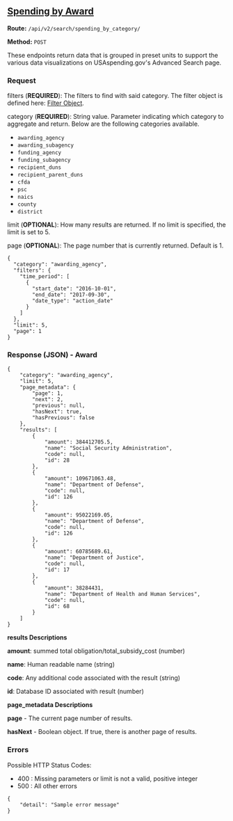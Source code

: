 ## [Spending by Award](#spending-by-category)
**Route:** `/api/v2/search/spending_by_category/`

**Method:** `POST`

These endpoints return data that is grouped in preset units to support the various data visualizations on USAspending.gov's Advanced Search page.
### Request

filters (**REQUIRED**): The filters to find with said category. The filter object is defined here: [Filter Object](../search_filters.md). 

category (**REQUIRED**): String value. Parameter indicating which category to aggregate and return. Below are the following categories available.

* `awarding_agency`
* `awarding_subagency`
* `funding_agency`
* `funding_subagency`
* `recipient_duns`
* `recipient_parent_duns`
* `cfda`
* `psc`
* `naics`
* `county`
* `district`

limit (**OPTIONAL**): How many results are returned. If no limit is specified, the limit is set to 5.

page (**OPTIONAL**): The page number that is currently returned. Default is 1.



```
{
  "category": "awarding_agency",
  "filters": {	
    "time_period": [
      {
        "start_date": "2016-10-01",
        "end_date": "2017-09-30",
        "date_type": "action_date"
      }
	]
  },
  "limit": 5,
  "page": 1
}
```

### Response (JSON) - Award

```
{
    "category": "awarding_agency",
    "limit": 5,
    "page_metadata": {
        "page": 1,
        "next": 2,
        "previous": null,
        "hasNext": true,
        "hasPrevious": false
    },
    "results": [
        {
            "amount": 384412705.5,
            "name": "Social Security Administration",
            "code": null,
            "id": 28
        },
        {
            "amount": 109671063.48,
            "name": "Department of Defense",
            "code": null,
            "id": 126
        },
        {
            "amount": 95022169.05,
            "name": "Department of Defense",
            "code": null,
            "id": 126
        },
        {
            "amount": 60785689.61,
            "name": "Department of Justice",
            "code": null,
            "id": 17
        },
        {
            "amount": 38284431,
            "name": "Department of Health and Human Services",
            "code": null,
            "id": 68
        }
    ]
}
```

**results Descriptions**

**amount**: summed total obligation/total_subsidy_cost (number)

**name**: Human readable name (string)

**code**: Any additional code associated with the result (string)

**id**: Database ID associated with result (number)

**page_metadata Descriptions**

**page** - The current page number of results.

**hasNext** - Boolean object. If true, there is another page of results.


### Errors
Possible HTTP Status Codes:
* 400 : Missing parameters or limit is not a valid, positive integer
* 500 : All other errors

```
{
    "detail": "Sample error message"
}
```
